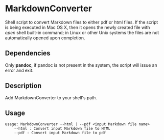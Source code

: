 # MarkdownConverter
Shell script to convert Markdown files to either pdf or html files. If the script is being executed in Mac OS X, then it opens the newly created file with *open* shell built-in command; in Linux or other Unix systems the files are not automatically opened upon completion.

## Dependencies
Only **pandoc**, if pandoc is not present in the system, the script will issue an error and exit.

## Description
Add MarkdownConverter to your shell's path.

## Usage
```
usage: MarkdownConverter --html | --pdf <input Markdown file name>
	--html : Convert input Markdown file to HTML
	--pdf : Convert input Markdown file to pdf
```
